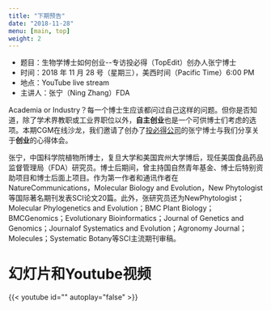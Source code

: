 ```yaml
---
title: "下期预告"
date: "2018-11-28"
menu: [main, top]
weight: 2
---
```



- 题目：生物学博士如何创业--专访投必得（TopEdit）创办人张宁博士
- 时间：2018 年 11 月 28 号（星期三），美西时间（Pacific Time）6:00 PM
- 地点：YouTube live stream 
- 主讲人：张宁（Ning Zhang）FDA

Academia or Industry？每一个博士生应该都问过自己这样的问题。但你是否知道，除了学术界教职或工业界职位以外，**自主创业**也是一个可供博士们考虑的选项。本期CGM在线沙龙，我们邀请了创办了[投必得公司](http://www.topedit.cn/Home/Article/view/cid/1.html)的张宁博士与我们分享关于**创业**的心得体会。

张宁，中国科学院植物所博士，复旦大学和美国宾州大学博后，现任美国食品药品监督管理局（FDA）研究员。博士后期间，曾主持国自然青年基金、博士后特别资助项目和博士后面上项目。作为第一作者和通讯作者在NatureCommunications，Molecular Biology and Evolution，New Phytologist等国际著名期刊发表SCI论文20篇。此外，张研究员还为NewPhytologist；Molecular Phylogenetics and Evolution；BMC Plant Biology；BMCGenomics；Evolutionary Bioinformatics；Journal of Genetics and Genomics；Journalof Systematics and Evolution；Agronomy Journal；Molecules；Systematic Botany等SCI主流期刊审稿。

# 幻灯片和Youtube视频

{{< youtube id="" autoplay="false" >}}

